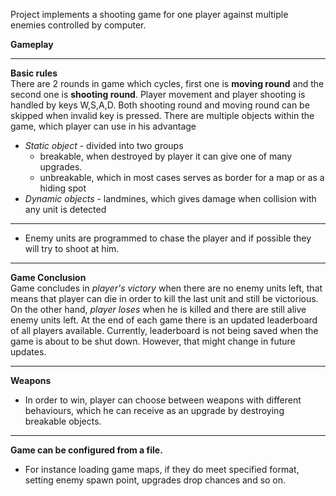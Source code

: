 Project implements a shooting game for one player against multiple enemies controlled by computer.

**Gameplay**
***
**Basic rules** \
There are 2 rounds in game which cycles, first one is **moving round** and the second one is **shooting round**. Player movement and
player shooting is handled by keys W,S,A,D. Both shooting round and moving round can be skipped when invalid key is pressed.
There are multiple objects within the game, which player can use in his advantage
- *Static object* - divided into two groups
  - breakable, when destroyed by player it can give one of many upgrades.
  - unbreakable, which in most cases serves as border for a map or as a hiding spot
- *Dynamic objects* - landmines, which gives damage when collision with any unit is detected
***
- Enemy units are programmed to chase the player and if possible they will try to shoot at him.
***
**Game Conclusion** \
Game concludes in *player's victory* when there are no enemy units left, that means that player can die in order to
kill the last unit and still be victorious.\
On the other hand, *player loses* when he is killed and there are still alive enemy units left.
At the end of each game there is an updated leaderboard of all players available. Currently, leaderboard is not being saved when
the game is about to be shut down. However, that might change in future updates.
***
**Weapons**
- In order to win, player can choose between weapons with different behaviours, which he can receive as an upgrade by destroying breakable objects.
***
**Game can be configured from a file.**
- For instance loading game maps, if they do meet specified format, setting enemy spawn point, upgrades drop chances and so on.